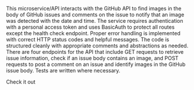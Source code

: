 This microservice/API interacts with the GitHub API to find images in the body of GitHub issues and comments on the issue to notify that an image was detected with the date and time. The service requires authentication with a personal access token and uses BasicAuth to protect all routes except the health check endpoint. Proper error handling is implemented with correct HTTP status codes and helpful messages. The code is structured cleanly with appropriate comments and abstractions as needed. There are four endpoints for the API that include GET requests to retrieve issue information, check if an issue body contains an image, and POST requests to post a comment on an issue and identify images in the GitHub issue body. Tests are written where necessary.


Check it out 
